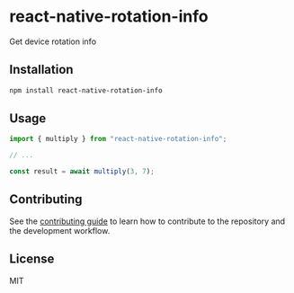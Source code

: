 # react-native-rotation-info

Get device rotation info

## Installation

```sh
npm install react-native-rotation-info
```

## Usage

```js
import { multiply } from "react-native-rotation-info";

// ...

const result = await multiply(3, 7);
```

## Contributing

See the [contributing guide](CONTRIBUTING.md) to learn how to contribute to the repository and the development workflow.

## License

MIT
